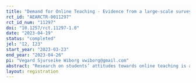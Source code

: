 ```yaml
---
title: "Demand for Online Teaching - Evidence from a large-scale survey"
rct_id: "AEARCTR-0011297"
rct_id_num: "11297"
doi: "10.1257/rct.11297-1.0"
date: "2023-04-19"
status: "completed"
jel: "I2, I23"
start_year: "2023-03-23"
end_year: "2023-04-26"
pi: "Vegard Sjurseike Wiborg vwiborg@gmail.com"
abstract: "Research on students’ attitudes towards online teaching is a vital factor in predicting market changes, due to the increasing prevalence of online teaching in higher education. Still, there is little research on this topic in economics. Moreover, studies across the social sciences seldomly apply experimental methods to elicit such attitudes, instead relying and small samples prone to selection bias. This pre-analysis plan describes a survey experiment designed to overcome the methodological shortcomings of the existing literature, and an important knowledge gap by shedding light on students’ perceptions of online teaching on their own motivation and learning outcomes. The plan includes motivation, and information about the conduction of the survey, about the implementation of the experiment, hypotheses, power tests and exploratory analyses. The survey was launched in mid-March 2023 and is administered by the Norwegian Agency for Quality Assurance in Education (NOKUT). The data collection period is scheduled to end in late April. We expect to receive the dataset in the end of April/beginning of May."
layout: registration
---
```


